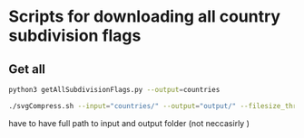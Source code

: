 # Scripts for downloading all country subdivision flags


## Get all

```bash
python3 getAllSubdivisionFlags.py --output=countries
```

```bash
./svgCompress.sh --input="countries/" --output="output/" --filesize_threshold=50
```

have to have full path to input and output folder (not neccasirly )